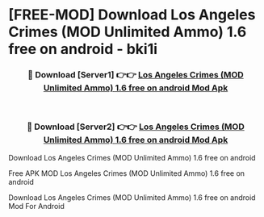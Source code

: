 # [FREE-MOD] Download Los Angeles Crimes (MOD Unlimited Ammo) 1.6 free on android - bki1i


<div align="center">
<h3>🔴 Download [Server1] 👉👉 <a href="https://apk-comot.site?title=Los_Angeles_Crimes_(MOD_Unlimited_Ammo)_1.6_free_on_android">Los Angeles Crimes (MOD Unlimited Ammo) 1.6 free on android Mod Apk</a></h3><br>

<h3>🔴 Download [Server2] 👉👉 <a href="https://apk-comot.site?title=Los_Angeles_Crimes_(MOD_Unlimited_Ammo)_1.6_free_on_android">Los Angeles Crimes (MOD Unlimited Ammo) 1.6 free on android Mod Apk</a></h3>
</div>



Download Los Angeles Crimes (MOD Unlimited Ammo) 1.6 free on android 

Free APK MOD Los Angeles Crimes (MOD Unlimited Ammo) 1.6 free on android 

Download Los Angeles Crimes (MOD Unlimited Ammo) 1.6 free on android Mod For Android
